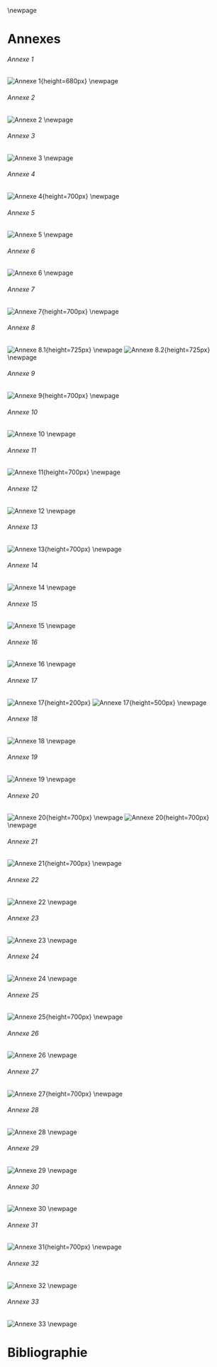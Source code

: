\newpage
# Annexes

###### Annexe 1
![Annexe 1](./content/appendix/01.png){height=680px}
\newpage

###### Annexe 2
![Annexe 2](./content/appendix/02.png)
\newpage

###### Annexe 3
![Annexe 3](./content/appendix/03.png)
\newpage

###### Annexe 4
![Annexe 4](./content/appendix/04.png){height=700px}
\newpage

###### Annexe 5
![Annexe 5](./content/appendix/05.png)
\newpage

###### Annexe 6
![Annexe 6](./content/appendix/06.png)
\newpage

###### Annexe 7
![Annexe 7](./content/appendix/07.png){height=700px}
\newpage

###### Annexe 8
![Annexe 8.1](./content/appendix/08.1.png){height=725px}
\newpage
![Annexe 8.2](./content/appendix/08.2.png){height=725px}
\newpage

###### Annexe 9
![Annexe 9](./content/appendix/09.png){height=700px}
\newpage

###### Annexe 10 
![Annexe 10](./content/appendix/10.png)
\newpage

###### Annexe 11
![Annexe 11](./content/appendix/11.png){height=700px}
\newpage

###### Annexe 12
![Annexe 12](./content/appendix/12.png)
\newpage

###### Annexe 13
![Annexe 13](./content/appendix/13.png){height=700px}
\newpage

###### Annexe 14
![Annexe 14](./content/appendix/14.png)
\newpage

###### Annexe 15
![Annexe 15](./content/appendix/15.png)
\newpage

###### Annexe 16
![Annexe 16](./content/appendix/16.png)
\newpage

###### Annexe 17
![Annexe 17](./content/appendix/17.1.png){height=200px}
![Annexe 17](./content/appendix/17.2.png){height=500px}
\newpage

###### Annexe 18
![Annexe 18](./content/appendix/18.png)
\newpage

###### Annexe 19
![Annexe 19](./content/appendix/19.png)
\newpage

###### Annexe 20
![Annexe 20](./content/appendix/20.1.png){height=700px}
\newpage
![Annexe 20](./content/appendix/20.2.png){height=700px}
\newpage

###### Annexe 21
![Annexe 21](./content/appendix/21.png){height=700px}
\newpage

###### Annexe 22
![Annexe 22](./content/appendix/22.png)
\newpage

###### Annexe 23
![Annexe 23](./content/appendix/23.png)
\newpage

###### Annexe 24
![Annexe 24](./content/appendix/24.png)
\newpage

###### Annexe 25
![Annexe 25](./content/appendix/25.png){height=700px}
\newpage

###### Annexe 26
![Annexe 26](./content/appendix/26.png)
\newpage

###### Annexe 27
![Annexe 27](./content/appendix/27.png){height=700px}
\newpage

###### Annexe 28
![Annexe 28](./content/appendix/28.png)
\newpage

###### Annexe 29
![Annexe 29](./content/appendix/29.png)
\newpage

###### Annexe 30
![Annexe 30](./content/appendix/30.png)
\newpage

###### Annexe 31
![Annexe 31](./content/appendix/31.png){height=700px}
\newpage

###### Annexe 32
![Annexe 32](./content/appendix/32.png)
\newpage

###### Annexe 33
![Annexe 33](./content/appendix/33.png)
\newpage

# Bibliographie
